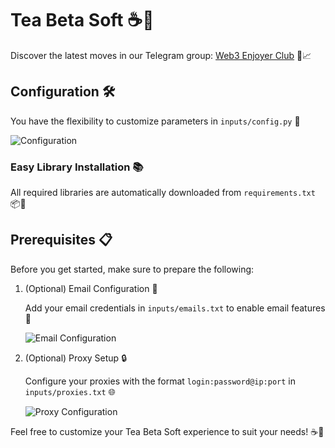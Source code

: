 # Tea Beta Soft ☕🔹

Discover the latest <crypto/> moves in our Telegram group: [Web3 Enjoyer Club](https://t.me/+tdC-PXRzhnczNDli) 🚀📈

## Configuration 🛠️

You have the flexibility to customize parameters in `inputs/config.py` 🧬

![Configuration](https://github.com/FlorianREGAZ/Python-Tls-Client/assets/58307006/30ba627b-0991-4551-8bae-a5222f14d134)

### Easy Library Installation 📚

All required libraries are automatically downloaded from `requirements.txt` 📦📜

## Prerequisites 📋

Before you get started, make sure to prepare the following:

1. (Optional) Email Configuration 📧

   Add your email credentials in `inputs/emails.txt` to enable email features 📮

   ![Email Configuration](https://github.com/MsLolita/VeloData/assets/58307006/c94b7013-d256-4a37-8fd7-3f87da02c803)

2. (Optional) Proxy Setup 🔒

   Configure your proxies with the format `login:password@ip:port` in `inputs/proxies.txt` 🌐

   ![Proxy Configuration](https://github.com/MsLolita/VeloData/assets/58307006/a2c95484-52b6-497a-b89e-73b89d953d8c)

Feel free to customize your Tea Beta Soft experience to suit your needs! ☕🚀
